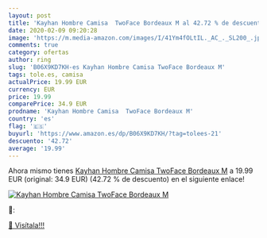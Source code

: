 ```yaml
---
layout: post
title: 'Kayhan Hombre Camisa  TwoFace Bordeaux M al 42.72 % de descuento'
date: 2020-02-09 09:20:28
image: 'https://m.media-amazon.com/images/I/41Ym4fOLtIL._AC_._SL200_.jpg'
comments: true
category: ofertas
author: ring
slug: 'B06X9KD7KH-es Kayhan Hombre Camisa TwoFace Bordeaux M'
tags: tole.es, camisa
actualPrice: 19.99 EUR
currency: EUR
price: 19.99
comparePrice: 34.9 EUR
prodname: 'Kayhan Hombre Camisa  TwoFace Bordeaux M'
country: 'es'
flag: '🇪🇸'
buyurl: 'https://www.amazon.es/dp/B06X9KD7KH/?tag=tolees-21'
descuento: '42.72'
average: '19.99'
---
```


Ahora mismo tienes [Kayhan Hombre Camisa  TwoFace Bordeaux M](https://www.amazon.es/dp/B06X9KD7KH/?tag=tolees-21) a 19.99 EUR (original: 34.9 EUR) (42.72 %  de descuento) en el siguiente enlace!

[![Kayhan Hombre Camisa  TwoFace Bordeaux M](https://m.media-amazon.com/images/I/41Ym4fOLtIL._AC_._SL200_.jpg)](https://www.amazon.es/dp/B06X9KD7KH/?tag=tolees-21)

🔎:


[🛒 Visítala!!!](https://www.amazon.es/dp/B06X9KD7KH/?tag=tolees-21)
